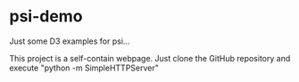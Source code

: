 psi-demo
========

Just some D3 examples for psi...

This project is a self-contain webpage. Just clone the GitHub repository and execute "python -m SimpleHTTPServer"
